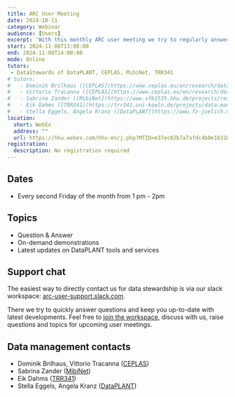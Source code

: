 ```yaml
---
title: ARC User Meeting
date: 2024-10-11
category: Webinar
audience: [Users]
excerpt: 'With this monthly ARC user meeting we try to regularly answer questions, demonstrate tools and services or discuss data management issues.'
start: 2024-11-08T13:00:00
end: 2024-11-08T14:00:00
mode: Online
tutors: 
 - DataStewards of DataPLANT, CEPLAS, MibiNet, TRR341
# tutors:
#   - Dominik Brilhaus ([CEPLAS](https://www.ceplas.eu/en/research/data-science-and-data-management))
#   - Vittorio Tracanna ([CEPLAS](https://www.ceplas.eu/en/research/data-science-and-data-management))
#   - Sabrina Zander ([MibiNet](https://www.sfb1535.hhu.de/projects/research-area-z/z03))
#   - Eik Dahms ([TRR341](https://trr341.uni-koeln.de/projects/data-management-z3))
#   - Stella Eggels, Angela Kranz ([DataPLANT](https://www.fz-juelich.de/en/ibg/ibg-4/research/research-projects/projects-usadel-group/dataplant-1))
location:
  short: WebEx
  address: ""
  url: https://hhu.webex.com/hhu-en/j.php?MTID=m37ec02b7a7afdc4b0e1b310bd693ac0c
registration: 
  description: No registration required
---
```


<!-- This page primarily addresses ARC users in Düsseldorf, Cologne, Jülich and close by (CEPLAS, MibiNet, TRR341). -->

## Dates

- Every second Friday of the month from 1 pm - 2pm

## Topics

- Question & Answer
- On-demand demonstrations
- Latest updates on DataPLANT tools and services

## Support chat

The easiest way to directly contact us for data stewardship is via our slack workspace: [arc-user-support.slack.com](https://join.slack.com/t/arc-user-support/shared_invite/zt-2cadwq8cx-azPsJhUF8m0ukXsrstNc0A).

There we try to quickly answer questions and keep you up-to-date with latest developments. Feel free to [join the workspace](https://join.slack.com/t/arc-user-support/shared_invite/zt-2cadwq8cx-azPsJhUF8m0ukXsrstNc0A), discuss with us, raise questions and topics for upcoming user meetings.


## Data management contacts

- Dominik Brilhaus, Vittorio Tracanna ([CEPLAS](https://www.ceplas.eu/en/research/data-science-and-data-management))
- Sabrina Zander ([MibiNet](https://www.sfb1535.hhu.de/projects/research-area-z/z03))
- Eik Dahms ([TRR341](https://trr341.uni-koeln.de/projects/data-management-z3))
- Stella Eggels, Angela Kranz ([DataPLANT](https://www.fz-juelich.de/en/ibg/ibg-4/research/research-projects/projects-usadel-group/dataplant-1))
